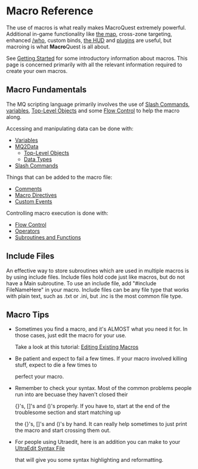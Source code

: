 # Macro Reference

The use of macros is what really makes MacroQuest extremely powerful. Additional in-game functionality like [the map](../plugins/core-plugins/map/), cross-zone targeting, enhanced [/who](../reference/commands/who.md), custom binds, [the HUD](../plugins/core-plugins/hud/) and [plugins](../plugins/README.md) are useful, but macroing is what **Macro**Quest is all about.

See [Getting Started](getting-started.md) for some introductory information about macros. This page is concerned primarily with all the relevant information required to create your own macros.

## Macro Fundamentals

The MQ scripting language primarily involves the use of [Slash Commands](../reference/commands/index.md), [variables](variables.md), [Top-Level Objects](../reference/top-level-objects/) and some [Flow Control](flow-control.md) to help the macro along.

Accessing and manipulating data can be done with:

* [Variables](variables.md)
* [MQ2Data](mqdata.md)
    * [Top-Level Objects](../reference/top-level-objects/)
    * [Data Types](../reference/data-types/)
* [Slash Commands](../reference/commands/)

Things that can be added to the macro file:

* [Comments](comments.md)
* [Macro Directives](../reference/macro-directives/)
* [Custom Events](custom-events.md)

Controlling macro execution is done with:

* [Flow Control](flow-control.md)
* [Operators](operators.md)
* [Subroutines and Functions](subroutines.md)

## Include Files

An effective way to store subroutines which are used in multiple macros is by using include files. Include files hold code just like macros, but do not have a Main subroutine. To use an include file, add "\#include FileNameHere" in your macro. Include files can be any file type that works with plain text, such as .txt or .ini, but .inc is the most common file type.

## Macro Tips

* Sometimes you find a macro, and it's ALMOST what you need it for. In those cases, just edit the macro for your use.

  Take a look at this tutorial: [Editing Existing Macros](editing-existing-macros.md)

* Be patient and expect to fail a few times. If your macro involved killing stuff, expect to die a few times to

  perfect your macro.

* Remember to check your syntax. Most of the common problems people run into are becuase they haven't closed their

  {}'s, []'s and ()'s properly. If you have to, start at the end of the troublesome section and start matching up

  the {}'s, []'s and ()'s by hand. It can really help sometimes to just print the macro and start crossing them out.

* For people using Utraedit, here is an addition you can make to your [UltraEdit Syntax File](https://github.com/macroquest/docs/tree/abfc239f4d668ae116ab48141e49bbff82337715/other-applications/ultraedit-syntax-file.md)

  that will give you some syntax highlighting and reformatting.


